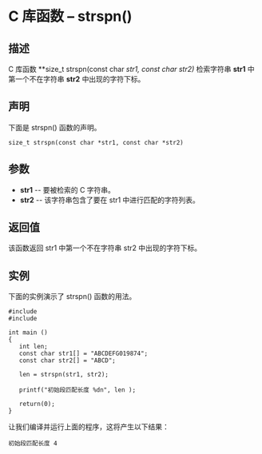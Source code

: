 # C 库函数 – strspn()


## 描述

C 库函数 **size_t strspn(const char *str1, const char *str2)** 检索字符串 **str1** 中第一个不在字符串 **str2** 中出现的字符下标。

## 声明

下面是 strspn() 函数的声明。

    size_t strspn(const char *str1, const char *str2)

## 参数

* **str1** \-- 要被检索的 C 字符串。
* **str2** \-- 该字符串包含了要在 str1 中进行匹配的字符列表。

## 返回值

该函数返回 str1 中第一个不在字符串 str2 中出现的字符下标。

## 实例

下面的实例演示了 strspn() 函数的用法。

    #include 
    #include 

    int main ()
    {
       int len;
       const char str1[] = "ABCDEFG019874";
       const char str2[] = "ABCD";

       len = strspn(str1, str2);

       printf("初始段匹配长度 %dn", len );

       return(0);
    }

让我们编译并运行上面的程序，这将产生以下结果：

    初始段匹配长度 4
